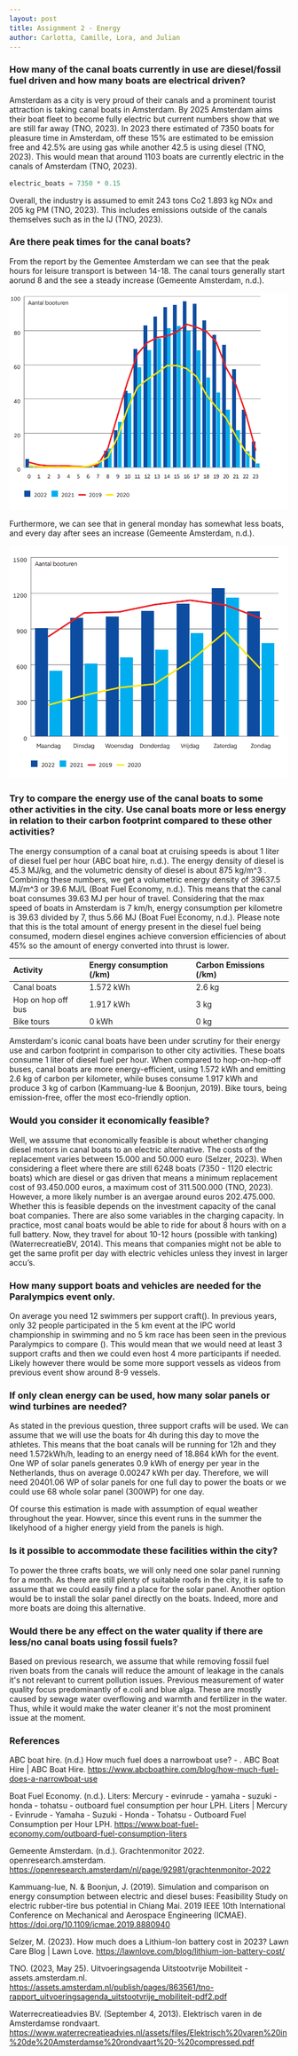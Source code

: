 ```yaml
---
layout: post
title: Assignment 2 - Energy
author: Carlotta, Camille, Lora, and Julian
---
```


### How many of the canal boats currently in use are diesel/fossil fuel driven and how many boats are electrical driven?
Amsterdam as a city is very proud of their canals and a prominent tourist attraction is taking canal boats in Amsterdam. By 2025 Amsterdam aims their boat fleet to become fully electric but current numbers show that we are still far away (TNO, 2023). In 2023 there estimated of 7350 boats for pleasure time in Amsterdam, off these 15% are estimated to be emission free and 42.5% are using gas while another 42.5 is using diesel (TNO, 2023). This would mean that around 1103 boats are currently electric in the canals of Amsterdam (TNO, 2023).

```python
electric_boats = 7350 * 0.15
```

Overall, the industry is assumed to emit 243 tons Co2 1.893 kg NOx and 205 kg PM (TNO, 2023). This includes emissions outside of the canals themselves such as in the IJ (TNO, 2023). 

### Are there peak times for the canal boats? 

From the report by the Gementee Amsterdam we can see that the peak hours for leisure transport is between 14-18. The canal tours generally start aorund 8 and the see a steady increase (Gemeente Amsterdam, n.d.). 

![over time](./time.png)

Furthermore, we can see that in general monday has somewhat less boats, and every day after sees an increase (Gemeente Amsterdam, n.d.). 

![days](./days.png)

### Try to compare the energy use of the canal boats to some other activities in the city. Use canal boats more or less energy in relation to their carbon footprint compared to these other activities?
The energy consumption of a canal boat at cruising speeds is about 1 liter of diesel fuel per hour (ABC boat hire, n.d.). The energy density of diesel is 45.3 MJ/kg, and the volumetric density of diesel is about 875 kg/m^3 . Combining these numbers, we get a volumetric energy density of 39637.5 MJ/m^3  or 39.6 MJ/L (Boat Fuel Economy, n.d.). This means that the canal boat consumes 39.63 MJ per hour of travel. Considering that the max speed of boats in Amsterdam is 7 km/h, energy consumption per kilometre is 39.63 divided by 7, thus 5.66 MJ (Boat Fuel Economy, n.d.). Please note that this is the total amount of energy present in the diesel fuel being consumed, modern diesel engines achieve conversion efficiencies of about 45% so the amount of energy converted into thrust is lower.

| Activity        | Energy consumption (/km) | Carbon Emissions (/km) |
|:-------------|:------------------|:------|
| Canal boats           | 1.572 kWh | 2.6 kg  |
| Hop on hop off bus | 1.917 kWh   | 3 kg  |
| Bike tours           | 0 kWh  | 0 kg   |

Amsterdam's iconic canal boats have been under scrutiny for their energy use and carbon footprint in comparison to other city activities. These boats consume 1 liter of diesel fuel per hour. When compared to hop-on-hop-off buses, canal boats are more energy-efficient, using 1.572 kWh and emitting 2.6 kg of carbon per kilometer, while buses consume 1.917 kWh and produce 3 kg of carbon (Kammuang-lue & Boonjun, 2019). Bike tours, being emission-free, offer the most eco-friendly option. 

### Would you consider it economically feasible?
Well, we assume that economically feasible is about whether changing diesel motors in canal boats to an electric alternative. The costs of the replacement varies between 15.000 and 50.000 euro (Selzer, 2023). When considering a fleet where there are still 6248 boats (7350 - 1120 electric boats)  which are diesel or gas driven that means a minimum replacement cost of 93.450.000 euros, a maximum cost of 311.500.000 (TNO, 2023). However, a more likely number is an avergae around euros 202.475.000.  Whether this is feasible depends on the investment capacity of the canal boat companies. There are also some variables in the charging capacity. In practice, most canal boats would be able to ride for about 8 hours with on a full battery. Now, they travel for about 10-12 hours (possible with tanking) (WaterrecreatieBV, 2014). This means that companies might not be able to get the same profit per day with electric vehicles unless they invest in larger accu’s.

### How many support boats and vehicles are needed for the Paralympics event only. 
On average you need 12 swimmers per support craft(). In previous years, only 32 people participated in the 5 km event at the IPC world championship in swimming and no 5 km race has been seen in the previous Paralympics to compare (). This would mean that we would need at least 3 support crafts and then we could even host 4 more participants if needed. Likely however there would be some more support vessels as videos from previous event show around 8-9 vessels.

### If only clean energy can be used, how many solar panels or wind turbines are needed?
As stated in the previous question, three support crafts will be used. We can assume that we will use the boats for 4h during this day to move the athletes. This means that the boat canals will be running for 12h and they need 1.572kWh/h, leading to an energy need of 18.864 kWh for the event. One WP of solar panels generates 0.9 kWh of energy per year in the Netherlands, thus on average 0.00247 kWh per day. Therefore, we will need 20401.06 WP of solar panels for one full day to power the boats or we could use 68 whole solar panel (300WP) for one day.

Of course this estimation is made with assumption of equal weather throughout the year. Howver, since this event runs in the summer the likelyhood of a higher energy yield from the panels is high.

### Is it possible to accommodate these facilities within the city? 
To power the three crafts boats, we will only need one solar panel running for a month. As there are still plenty of suitable roofs in the city, it is safe to assume that we could easily find a place for the solar panel. Another option would be to install the solar panel directly on the boats. Indeed, more and more boats are doing this alternative. 

### Would there be any effect on the water quality if there are less/no canal boats using fossil fuels?
Based on previous research, we assume that while removing fossil fuel riven boats from the canals will reduce the amount of leakage in the canals it's not relevant to current pollution issues. Previous measurement of water quality focus predominantly of e.coli and blue alga. These are mostly caused by sewage water overflowing and warmth and fertilizer in the water. Thus, while it would make the water cleaner it's not the most prominent issue at the moment.

### References
ABC boat hire. (n.d.) How much fuel does a narrowboat use? - . ABC Boat Hire | ABC Boat Hire. https://www.abcboathire.com/blog/how-much-fuel-does-a-narrowboat-use 

Boat Fuel Economy. (n.d.). Liters: Mercury - evinrude - yamaha - suzuki - honda - tohatsu - outboard fuel consumption per hour LPH. Liters | Mercury - Evinrude - Yamaha - Suzuki - Honda - Tohatsu - Outboard Fuel Consumption per Hour LPH. https://www.boat-fuel-economy.com/outboard-fuel-consumption-liters 

Gemeente Amsterdam. (n.d.). Grachtenmonitor 2022. openresearch.amsterdam. https://openresearch.amsterdam/nl/page/92981/grachtenmonitor-2022 

Kammuang-lue, N. & Boonjun, J. (2019). Simulation and comparison on energy consumption between electric and diesel buses: Feasibility Study on electric rubber-tire bus potential in Chiang Mai. 2019 IEEE 10th International Conference on Mechanical and Aerospace Engineering (ICMAE). https://doi.org/10.1109/icmae.2019.8880940 

Selzer, M. (2023). How much does a Lithium-Ion battery cost in 2023? Lawn Care Blog | Lawn Love. https://lawnlove.com/blog/lithium-ion-battery-cost/

TNO. (2023, May 25). Uitvoeringsagenda Uitstootvrije Mobiliteit - assets.amsterdam.nl. https://assets.amsterdam.nl/publish/pages/863561/tno-rapport_uitvoeringsagenda_uitstootvrije_mobiliteit-pdf2.pdf 

Waterrecreatieadvies BV. (September 4, 2013). Elektrisch varen in de Amsterdamse rondvaart. https://www.waterrecreatieadvies.nl/assets/files/Elektrisch%20varen%20in%20de%20Amsterdamse%20rondvaart%20-%20compressed.pdf